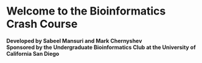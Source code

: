 # Welcome to the Bioinformatics Crash Course
**Developed by Sabeel Mansuri and Mark Chernyshev**  
**Sponsored by the Undergraduate Bioinformatics Club at the University of California San Diego** 
